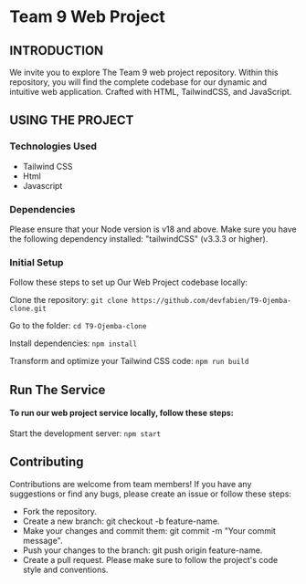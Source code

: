 # Team 9 Web Project


## INTRODUCTION

We invite you to explore The Team 9 web project repository. Within this repository, you will find the complete codebase for our dynamic and intuitive web application. Crafted with HTML, TailwindCSS, and JavaScript.

## USING THE PROJECT

### Technologies Used

- Tailwind CSS
- Html
- Javascript

### Dependencies

Please ensure that your Node version is v18 and above. Make sure you have the following dependency installed: "tailwindCSS" (v3.3.3 or higher).

### Initial Setup

Follow these steps to set up Our Web Project codebase locally:

Clone the repository:
`git clone https://github.com/devfabien/T9-Ojemba-clone.git`

Go to the folder:
`cd T9-Ojemba-clone`

Install dependencies:
`npm install`

Transform and optimize your Tailwind CSS code:
`npm run build`

## Run The Service

#### To run our web project service locally, follow these steps:

Start the development server:
`npm start`

## Contributing

Contributions are welcome from team members! If you have any suggestions or find any bugs, please create an issue or follow these steps:

- Fork the repository.
- Create a new branch: git checkout -b feature-name.
- Make your changes and commit them: git commit -m "Your commit message".
- Push your changes to the branch: git push origin feature-name.
- Create a pull request. Please make sure to follow the project's code style and conventions.
